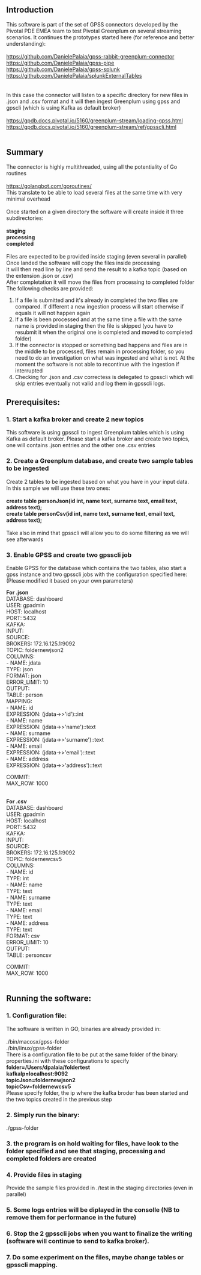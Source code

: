 ## Introduction
This software is part of the set of GPSS connectors developed by the Pivotal PDE EMEA team to test Pivotal Greenplum on several streaming scenarios. It continues the prototypes started here (for reference and better understanding): </br></br>
https://github.com/DanielePalaia/gpss-rabbit-greenplum-connector</br>
https://github.com/DanielePalaia/gpss-pipe</br>
https://github.com/DanielePalaia/gpss-splunk</br>
https://github.com/DanielePalaia/splunkExternalTables</br>
</br> </br>
In this case the connector will listen to a specific directory for new files in .json and .csv format and it will then ingest Greenplum using gpss and gpscli (which is using Kafka as default broker)</br></br>
https://gpdb.docs.pivotal.io/5160/greenplum-stream/loading-gpss.html</br>
https://gpdb.docs.pivotal.io/5160/greenplum-stream/ref/gpsscli.html</br></br>

## Summary
The connector is highly multithreaded, using all the potentiality of Go routines </br></br>
https://golangbot.com/goroutines/ </br>
This translate to be able to load several files at the same time with very minimal overhead </br></br>
Once started on a given directory the software will create inside it three subdirectories: </br></br>
**staging** </br>
**processing** </br>
**completed** </br></br>
Files are expected to be provided inside staging (even several in parallel) </br>
Once landed the software will copy the files inside processing </br>
it will then read line by line and send the result to a kafka topic (based on the extension .json or .csv) </br>
After completation it will move the files from processing to completed folder </br>
The following checks are provided:
1. If a file is submitted and it's already in completed the two files are compared. If different a new ingestion process will start otherwise if equals it will not happen again </br>
2. If a file is been processed and at the same time a file with the same name is provided in staging then the file is skipped (you have to resubmit it when the original one is completed and moved to completed folder) </br>
3. If the connector is stopped or something bad happens and files are in the middle to be processed, files remain in processing folder, so you need to do an investigation on what was ingested and what is not. At the moment the software is not able to recontinue with the ingestion if interrupted </br>
4. Checking for .json and .csv correctess is delegated to gpsscli which will skip entries eventually not valid and log them in gpsscli logs.

## Prerequisites:
### 1. Start a kafka broker and create 2 new topics
This software is using gpsscli to ingest Greenplum tables which is using Kafka as default broker. Please start a kafka broker and create two topics, one will contains .json entries and the other one .csv entries

### 2. Create a Greenplum database, and create two sample tables to be ingested
Create 2 tables to be ingested based on what you have in your input data. </br>
In this sample we will use these two ones:</br></br>
**create table personJson(id int, name text, surname text, email text, address text);** </br>
**create table personCsv(id int, name text, surname text, email text, address text);** </br></br>
Take also in mind that gpsscli will allow you to do some filtering as we will see afterwards </br>

### 3. Enable GPSS and create two gpsscli job
Enable GPSS for the database which contains the two tables, also start a gpss instance and two gpsscli jobs with the configuration specified here: (Please modified it based on your own parameters) </br>

**For .json** </br>
DATABASE: dashboard</br>
USER: gpadmin</br>
HOST: localhost</br>
PORT: 5432</br>
KAFKA:</br>
   INPUT:</br>
     SOURCE:</br>
        BROKERS: 172.16.125.1:9092</br>
        TOPIC: foldernewjson2</br>
     COLUMNS:</br>
        - NAME: jdata</br>
          TYPE: json</br>
     FORMAT: json</br>
     ERROR_LIMIT: 10</br>
   OUTPUT:</br>
     TABLE: person</br>
     MAPPING:</br>
        - NAME: id</br>
          EXPRESSION: (jdata->>'id')::int</br>
        - NAME: name</br>
          EXPRESSION: (jdata->>'name')::text</br>
        - NAME: surname</br>
          EXPRESSION: (jdata->>'surname')::text</br>
        - NAME: email</br>
          EXPRESSION: (jdata->>'email')::text</br>
        - NAME: address</br>
          EXPRESSION: (jdata->>'address')::text</br>

   COMMIT:</br>
     MAX_ROW: 1000</br></br>
     
     
**For .csv** </br>
DATABASE: dashboard</br>
USER: gpadmin</br>
HOST: localhost</br>
PORT: 5432</br>
KAFKA:</br>
   INPUT:</br>
     SOURCE:</br>
        BROKERS: 172.16.125.1:9092</br>
        TOPIC: foldernewcsv5</br>
     COLUMNS:</br>
        - NAME: id</br>
          TYPE: int</br>
        - NAME: name</br>
          TYPE: text</br>
        - NAME: surname</br>
          TYPE: text</br>
        - NAME: email</br>
          TYPE: text</br>
        - NAME: address</br>
          TYPE: text</br>
     FORMAT: csv</br>
     ERROR_LIMIT: 10</br>
   OUTPUT:</br>
     TABLE: personcsv</br>

   COMMIT:</br>
     MAX_ROW: 1000</br></br>
    
## Running the software:

### 1. Configuration file: </br>  
The software is written in GO, binaries are already provided in:</br>  
./bin/macosx/gpss-folder  
./bin/linux/gpss-folder  
There is a configuration file to be put at the same folder of the binary: properties.ini with these configurations to specify  
**folder=/Users/dpalaia/foldertest**  
**kafkaIp=localhost:9092**  
**topicJson=foldernewjson2**  
**topicCsv=foldernewcsv5** </br>
Please specify folder, the ip where the kafka broder has been started and the two topics created in the previous step </br>

### 2. Simply run the binary: </br> 
./gpss-folder</br> 

### 3. the program is on hold waiting for files, have look to the folder specified and see that staging, processing and completed folders are created

### 4. Provide files in staging
Provide the sample files provided in ./test in the staging directories (even in parallel)

### 5. Some logs entries will be diplayed in the consolle (NB to remove them for performance in the future)

### 6. Stop the 2 gpsscli jobs when you want to finalize the writing (software will continue to send to kafka broker).

### 7. Do some experiment on the files, maybe change tables or gpsscli mapping.


